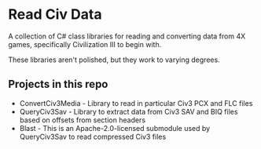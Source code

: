 # Read Civ Data

A collection of C# class libraries for reading and converting data from 4X games, specifically Civilization III to begin with.

These libraries aren't polished, but they work to varying degrees.

## Projects in this repo

- ConvertCiv3Media - Library to read in particular Civ3 PCX and FLC files
- QueryCiv3Sav - Library to extract data from Civ3 SAV and BIQ files based on offsets from section headers
- Blast - This is an Apache-2.0-licensed submodule used by QueryCiv3Sav to read compressed Civ3 files
